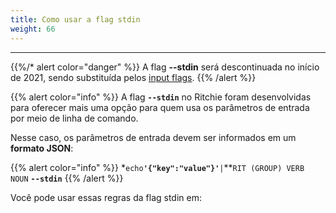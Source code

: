 ```yaml
---
title: Como usar a flag stdin
weight: 66
---
```


---

{{%/* alert color="danger" %}}
A flag **--stdin** será descontinuada no início de 2021, sendo substituída pelos [input flags](../../como-usar-input-flags/).
{{% /alert %}}

{{% alert color="info" %}}
A flag **`--stdin`** no Ritchie foram desenvolvidas para oferecer mais uma opção para quem usa os parâmetros de entrada por meio de linha de comando.   
  
Nesse caso, os parâmetros de entrada devem ser informados em um **formato JSON**:  

{{% alert color="info" %}}
*`echo`**`'{"key":"value"}'`**`|`**`RIT (GROUP) VERB NOUN` **`--stdin`**
{{% /alert %}}

Você pode usar essas regras da flag stdin em:
